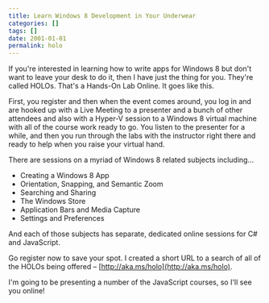 ```yaml
---
title: Learn Windows 8 Development in Your Underwear
categories: []
tags: []
date: 2001-01-01
permalink: holo
---
```


If you&#39;re interested in learning how to write apps for Windows 8 but don&#39;t want to leave your desk to do it, then I have just the thing for you. They&#39;re called HOLOs. That&#39;s a Hands-On Lab Online. It goes like this.
<!-- xmore -->

First, you register and then when the event comes around, you log in and are hooked up with a Live Meeting to a presenter and a bunch of other attendees and also with a Hyper-V session to a Windows 8 virtual machine with all of the course work ready to go. You listen to the presenter for a while, and then you run through the labs with the instructor right there and ready to help when you raise your virtual hand.

There are sessions on a myriad of Windows 8 related subjects including...

*   Creating a Windows 8 App
*   Orientation, Snapping, and Semantic Zoom
*   Searching and Sharing
*   The Windows Store
*   Application Bars and Media Capture
*   Settings and Preferences

And each of those subjects has separate, dedicated online sessions for C# and JavaScript.

Go register now to save your spot. I created a short URL to a search of all of the HOLOs being offered &ndash; [http://aka.ms/holo](http://aka.ms/holo).

I&#39;m going to be presenting a number of the JavaScript courses, so I&#39;ll see you online!